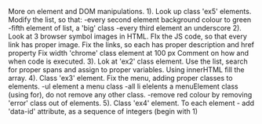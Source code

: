 More on element and DOM manipulations.
1). Look up class 'ex5' elements.
Modify the list, so that:
-every second element background colour to green
-fifth element of list, a 'big' class
-every third element an underscore
2). Look at 3 browser symbol images in HTML.
FIx the JS code, so that every link has proper image.
Fix the links, so each has proper description and href property
Fix width 'chrome' class element at 100 px
Comment on how and when code is executed.
3). Lok at 'ex2' class element.
Use the list, search for proper spans and assign to proper variables.
Using innerHTML fill the array.
4). Class 'ex3' element.
Fix the menu, adding proper classes to elements.
-ul element a menu class
-all li elelents a menuElement class (using for), do not remove any other class.
-remove red colour by removing 'error' class out of elements.
5). Class 'ex4' element.
To each element - add 'data-id' attribute, as a sequence of integers (begin with 1)